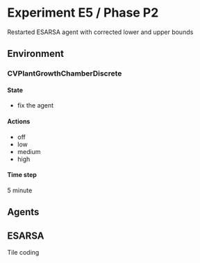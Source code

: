 # Experiment E5 / Phase P2

Restarted ESARSA agent with corrected lower and upper bounds

## Environment
### CVPlantGrowthChamberDiscrete
#### State
  - fix the agent

#### Actions
  - off
  - low
  - medium
  - high

#### Time step
5 minute

## Agents

## ESARSA
Tile coding
